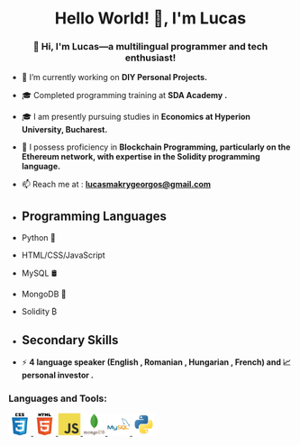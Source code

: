 <h1 align="center">Hello World! 👋, I'm Lucas</h1>
<h3 align="center">👋 Hi, I'm Lucas—a multilingual programmer and tech enthusiast!</h3>



- 🔭 I’m currently working on **DIY Personal Projects.**

- 🎓 Completed programming training at **SDA Academy .**

- 🎓 I am presently pursuing studies in **Economics at Hyperion University, Bucharest.**

- 🚀 I possess proficiency in **Blockchain Programming, particularly on the Ethereum network, with expertise in the Solidity programming language.**

- 📫 Reach me at : **lucasmakrygeorgos@gmail.com**

- ## Programming Languages

- Python 🐍
- HTML/CSS/JavaScript
- MySQL 🛢️
- MongoDB 🍃
- Solidity ₿

- ## Secondary Skills 

- ⚡  **4 language speaker (English , Romanian , Hungarian , French) and 📈 personal investor .**

<h3 align="left"</h3>
<p align="left">
</p>

<h3 align="left">Languages and Tools:</h3>
<p align="left"> <a href="https://www.w3schools.com/css/" target="_blank" rel="noreferrer"> <img src="https://raw.githubusercontent.com/devicons/devicon/master/icons/css3/css3-original-wordmark.svg" alt="css3" width="40" height="40"/> </a> <a href="https://www.w3.org/html/" target="_blank" rel="noreferrer"> <img src="https://raw.githubusercontent.com/devicons/devicon/master/icons/html5/html5-original-wordmark.svg" alt="html5" width="40" height="40"/> </a> <a href="https://developer.mozilla.org/en-US/docs/Web/JavaScript" target="_blank" rel="noreferrer"> <img src="https://raw.githubusercontent.com/devicons/devicon/master/icons/javascript/javascript-original.svg" alt="javascript" width="40" height="40"/> </a> <a href="https://www.mongodb.com/" target="_blank" rel="noreferrer"> <img src="https://raw.githubusercontent.com/devicons/devicon/master/icons/mongodb/mongodb-original-wordmark.svg" alt="mongodb" width="40" height="40"/> </a> <a href="https://www.mysql.com/" target="_blank" rel="noreferrer"> <img src="https://raw.githubusercontent.com/devicons/devicon/master/icons/mysql/mysql-original-wordmark.svg" alt="mysql" width="40" height="40"/> </a> <a href="https://www.python.org" target="_blank" rel="noreferrer"> <img src="https://raw.githubusercontent.com/devicons/devicon/master/icons/python/python-original.svg" alt="python" width="40" height="40"/> </a> </p>


